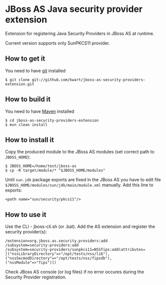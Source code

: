 # JBoss AS Java security provider extension

Extension for registering Java Security Providers in JBoss AS at runtime.

Current version supports only SunPKCS11 provider.

## How to get it

You need to have [git](http://git-scm.com/) installed

	$ git clone git://github.com/kwart/jboss-as-security-providers-extension.git

## How to build it

You need to have [Maven](http://maven.apache.org/) installed

	$ cd jboss-as-security-providers-extension
	$ mvn clean install

## How to install it

Copy the produced module to the JBoss AS modules (set correct path to `JBOSS_HOME`):

	$ JBOSS_HOME=/home/test/jboss-as
	$ cp -R target/module/* "$JBOSS_HOME/modules"
	
Until `sun.jdk` package exports are fixed in the JBoss AS you have to edit file `$JBOSS_HOME/modules/sun/jdk/main/module.xml` manually. Add this line to exports:

	<path name="sun/security/pkcs11"/>

## How to use it

Use the CLI -  jboss-cli.sh (or .bat). Add the AS extension and register the security provider(s): 

	/extension=org.jboss.as.security.providers:add
	/subsystem=security-providers:add
	/subsystem=security-providers/sunpkcs11=NSSfips:add(attributes=[("nssLibraryDirectory"=>"/opt/tests/nss/lib"),("nssSecmodDirectory"=>"/opt/tests/nss/fipsdb"),("nssModule"=>"fips")])

Check JBoss AS console (or log files) if no error occures during the Security Provider registration. 